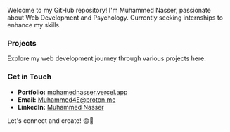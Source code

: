 Welcome to my GitHub repository! I'm Muhammed Nasser, passionate about Web Development and Psychology. Currently seeking internships to enhance my skills.

### Projects

Explore my web development journey through various projects here.

### Get in Touch

- **Portfolio:** [mohamednasser.vercel.app](https://mohamednasser.vercel.app)
- **Email:** [Muhammed4E@proton.me](mailto:muhammed4e@proton.me)
- **LinkedIn:** [Muhammed Nasser](https://www.linkedin.com/@Muhammed4E)

Let's connect and create! 😊🚀
